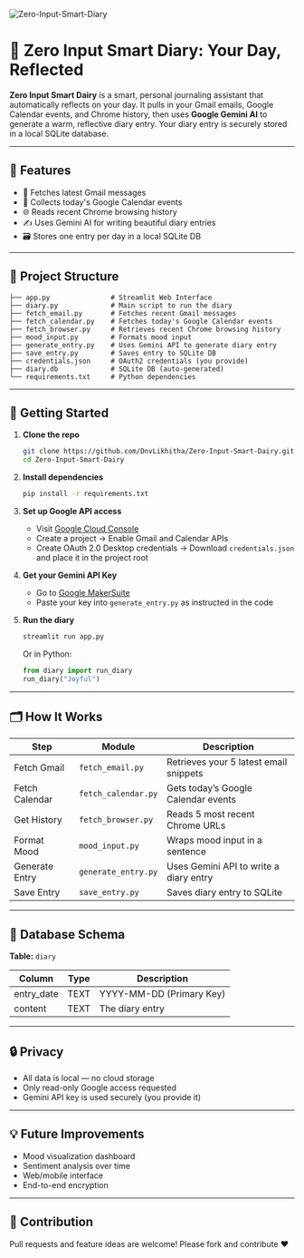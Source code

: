 ![Zero-Input-Smart-Diary](https://socialify.git.ci/DnvLikhitha/Zero-Input-Smart-Dairy/image?font=Inter&language=1&name=1&theme=Dark)
# 📘 Zero Input Smart Diary: Your Day, Reflected

**Zero Input Smart Dairy** is a smart, personal journaling assistant that automatically reflects on your day. It pulls in your Gmail emails, Google Calendar events, and Chrome history, then uses **Google Gemini AI** to generate a warm, reflective diary entry. Your diary entry is securely stored in a local SQLite database.

---

## 🧠 Features

- 📧 Fetches latest Gmail messages
- 📅 Collects today's Google Calendar events
- 🌐 Reads recent Chrome browsing history
- ✍️ Uses Gemini AI for writing beautiful diary entries
- 🗃 Stores one entry per day in a local SQLite DB

---

## 📂 Project Structure

```
├── app.py               # Streamlit Web Interface
├── diary.py             # Main script to run the diary
├── fetch_email.py       # Fetches recent Gmail messages
├── fetch_calendar.py    # Fetches today's Google Calendar events
├── fetch_browser.py     # Retrieves recent Chrome browsing history
├── mood_input.py        # Formats mood input
├── generate_entry.py    # Uses Gemini API to generate diary entry
├── save_entry.py        # Saves entry to SQLite DB
├── credentials.json     # OAuth2 credentials (you provide)
├── diary.db             # SQLite DB (auto-generated)
└── requirements.txt     # Python dependencies
```

---

## 🚀 Getting Started

1. **Clone the repo**

   ```sh
   git clone https://github.com/DnvLikhitha/Zero-Input-Smart-Dairy.git
   cd Zero-Input-Smart-Dairy
   ```

2. **Install dependencies**

   ```sh
   pip install -r requirements.txt
   ```

3. **Set up Google API access**
   - Visit [Google Cloud Console](https://console.cloud.google.com/)
   - Create a project → Enable Gmail and Calendar APIs
   - Create OAuth 2.0 Desktop credentials → Download `credentials.json` and place it in the project root

4. **Get your Gemini API Key**
   - Go to [Google MakerSuite](https://makersuite.google.com/app/apikey)
   - Paste your key into `generate_entry.py` as instructed in the code

5. **Run the diary**

   ```sh
   streamlit run app.py
   ```

   Or in Python:

   ```python
   from diary import run_diary
   run_diary("Joyful")
   ```

---

## 🗂 How It Works

| Step           | Module              | Description                           |
| -------------- | ------------------- | ------------------------------------- |
| Fetch Gmail    | `fetch_email.py`    | Retrieves your 5 latest email snippets|
| Fetch Calendar | `fetch_calendar.py` | Gets today’s Google Calendar events   |
| Get History    | `fetch_browser.py`  | Reads 5 most recent Chrome URLs       |
| Format Mood    | `mood_input.py`     | Wraps mood input in a sentence        |
| Generate Entry | `generate_entry.py` | Uses Gemini API to write a diary entry|
| Save Entry     | `save_entry.py`     | Saves diary entry to SQLite           |

---

## 💾 Database Schema

**Table:** `diary`

| Column      | Type | Description                  |
| ----------- | ---- | ----------------------------|
| entry_date  | TEXT | YYYY-MM-DD (Primary Key)     |
| content     | TEXT | The diary entry              |

---

## 🔒 Privacy

- All data is local — no cloud storage
- Only read-only Google access requested
- Gemini API key is used securely (you provide it)

---

## 💡 Future Improvements

- Mood visualization dashboard
- Sentiment analysis over time
- Web/mobile interface
- End-to-end encryption

---

## 🙋 Contribution

Pull requests and feature ideas are welcome! Please fork and contribute ❤️
